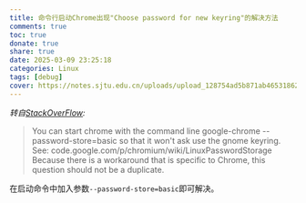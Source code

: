 ```yaml
---
title: 命令行启动Chrome出现"Choose password for new keyring"的解决方法
comments: true
toc: true
donate: true
share: true
date: 2025-03-09 23:25:18
categories: Linux
tags: [debug]
cover: https://notes.sjtu.edu.cn/uploads/upload_128754ad5b871ab46531862840cc7319.png
---
```


*转自[StackOverFlow](https://askubuntu.com/questions/31786/chrome-asks-for-password-to-unlock-keyring-on-startup#:~:text=You%20can%20start%20chrome%20with%20the%20command%20line,Chrome%2C%20this%20question%20should%20not%20be%20a%20duplicate.):*

> You can start chrome with the command line google-chrome --password-store=basic so that it won't ask use the gnome keyring. See: code.google.com/p/chromium/wiki/LinuxPasswordStorage Because there is a workaround that is specific to Chrome, this question should not be a duplicate.

在启动命令中加入参数`--password-store=basic`即可解决。
